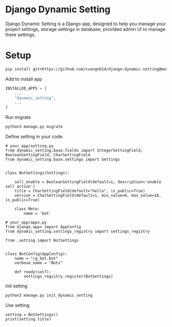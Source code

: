# Django Dynamic Setting
Django Dynamic Setting is a Django app, designed to help you manage your project settings, storage settings in database, provided admin UI to manage there settings.

# Setup
```sh
pip install git+https://github.com/cuongnb14/django-dynamic-setting@master#egg=django-dynamic-setting
```

Add to install app
```python
INSTALLED_APPS = [
    ...
    "dynamic_setting",
    ...
]
```

Run migrate
```python
python3 manage.py migrate
```


Define setting in your code
```
# your_app/setting.py
from dynamic_setting.base.fields import IntegerSettingField, BooleanSettingField, CharSettingField
from dynamic_setting.base.settings import Settings


class BotSettings(Settings):

    sell_enable = BooleanSettingField(default=1, description='enable sell action')
    title = CharSettingField(default="hello", is_public=True)
    version = CharSettingField(default=1, min_value=0, max_value=10, is_public=True)

    class Meta:
        name = 'bot'

# your_app/apps.py
from django.apps import AppConfig
from dynamic_setting.settings_registry import settings_registry

from .setting import BotSettings


class BotConfig(AppConfig):
    name = "cg_bot.bot"
    verbose_name = "Bots"

    def ready(self):
        settings_registry.register(BotSettings)
```

Init setting
```sh
python3 manage.py init_dynamic_setting
```


Use setting
```
setting = BotSettings()
print(setting.title)
```
